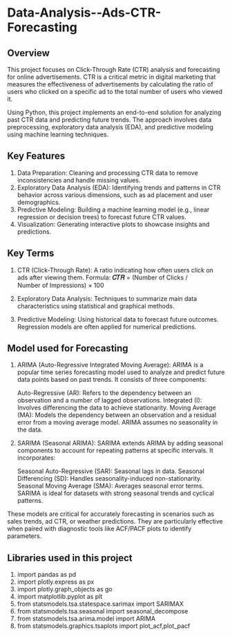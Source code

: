 # Data-Analysis--Ads-CTR-Forecasting

## Overview
This project focuses on Click-Through Rate (CTR) analysis and forecasting for online advertisements. CTR is a critical metric in digital marketing that measures the effectiveness of advertisements by calculating the ratio of users who clicked on a specific ad to the total number of users who viewed it.

Using Python, this project implements an end-to-end solution for analyzing past CTR data and predicting future trends. The approach involves data preprocessing, exploratory data analysis (EDA), and predictive modeling using machine learning techniques.

## Key Features
1. Data Preparation: Cleaning and processing CTR data to remove inconsistencies and handle missing values.
2. Exploratory Data Analysis (EDA): Identifying trends and patterns in CTR behavior across various dimensions, such as ad placement and user demographics.
3. Predictive Modeling: Building a machine learning model (e.g., linear regression or decision trees) to forecast future CTR values.
4. Visualization: Generating interactive plots to showcase insights and predictions.

 ## Key Terms
1. CTR (Click-Through Rate): A ratio indicating how often users click on ads after viewing them.
   Formula:
   **𝐶𝑇𝑅** = (Number of Clicks / Number of Impressions) × 100

3. Exploratory Data Analysis: Techniques to summarize main data characteristics using statistical and graphical methods.
4. Predictive Modeling: Using historical data to forecast future outcomes. Regression models are often applied for numerical predictions.

## Model used for Forecasting
1. ARIMA (Auto-Regressive Integrated Moving Average):
   ARIMA is a popular time series forecasting model used to analyze and predict future data points based on past trends. It consists of three components:
   
   Auto-Regressive (AR): Refers to the dependency between an observation and a number of lagged observations.
   Integrated (I): Involves differencing the data to achieve stationarity.
   Moving Average (MA): Models the dependency between an observation and a residual error from a moving average model.
   ARIMA assumes no seasonality in the data.

2. SARIMA (Seasonal ARIMA):
   SARIMA extends ARIMA by adding seasonal components to account for repeating patterns at specific intervals. It incorporates:
   
   Seasonal Auto-Regressive (SAR): Seasonal lags in data.
   Seasonal Differencing (SD): Handles seasonality-induced non-stationarity.
   Seasonal Moving Average (SMA): Averages seasonal error terms.
   SARIMA is ideal for datasets with strong seasonal trends and cyclical patterns.

These models are critical for accurately forecasting in scenarios such as sales trends, ad CTR, or weather predictions. They are particularly effective when paired with diagnostic tools like ACF/PACF plots to identify parameters.

## Libraries used in this project
1. import pandas as pd
2. import plotly.express as px
3. import plotly.graph_objects as go
4. import matplotlib.pyplot as plt
5. from statsmodels.tsa.statespace.sarimax import SARIMAX
6. from statsmodels.tsa.seasonal import seasonal_decompose
7. from statsmodels.tsa.arima.model import ARIMA
8. from statsmodels.graphics.tsaplots import plot_acf,plot_pacf
